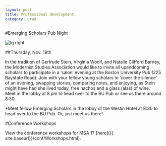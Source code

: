 ```yaml
---
layout: post
title: Professional development
category: grad
---
```



#Emerging Scholars Pub Night

![lg right](http://upload.wikimedia.org/wikipedia/commons/b/bd/Gr%C3%BCn_-_Friday_at_the_French_Artists%27_Salon.jpg)

##Thursday, Nov. 19th

In the tradition of Gertrude Stein, Virginia Woolf, and Natalie Clifford Barney, the Modernist Studies Association would like to invite all up­and­coming scholars to participate in a ‘salon’ evening at the Boston University Pub (225 Baystate Road). Join with your fellow young scholars to ‘cover the silence’ of an evening, swapping stories, comparing notes, and enjoying, as Stein might have had she lived today, free nachos and a glass (alas) of wine. Meet in the lobby at 8 pm to head over to the BU Pub or see us there around 8:30. 

*Meet fellow Emerging Scholars in the lobby of the Westin Hotel at 8:30 to head over to the BU Pub. Or, just meet us there!

#Conference Workshops

View the conference workshops for MSA 17 [here]({{ site.baseurl}}/conf/Workshops.html).